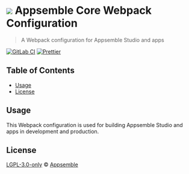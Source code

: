 # ![](https://gitlab.com/appsemble/appsemble/-/raw/0.32.1-test.16/config/assets/logo.svg) Appsemble Core Webpack Configuration

> A Webpack configuration for Appsemble Studio and apps

[![GitLab CI](https://gitlab.com/appsemble/appsemble/badges/0.32.1-test.16/pipeline.svg)](https://gitlab.com/appsemble/appsemble/-/releases/0.32.1-test.16)
[![Prettier](https://img.shields.io/badge/code_style-prettier-ff69b4.svg)](https://prettier.io)

## Table of Contents

- [Usage](#usage)
- [License](#license)

## Usage

This Webpack configuration is used for building Appsemble Studio and apps in development and
production.

## License

[LGPL-3.0-only](https://gitlab.com/appsemble/appsemble/-/blob/0.32.1-test.16/LICENSE.md) ©
[Appsemble](https://appsemble.com)
